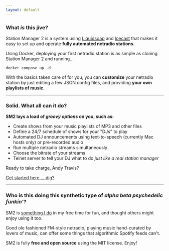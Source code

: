 ```yaml
---
layout: default
---
```


### What *is* this jive?

Station Manager 2 is a system using [Liquidsoap](https://www.liquidsoap.info/) and [Icecast](https://icecast.org/) that makes it easy to set up and operate **fully automated netradio stations**.

Using Docker, deploying your first netradio station is as simple as cloning Station Manager 2 and running...
```console
docker compose up -d
```

With the basics taken care of for you, you can **customize** your netradio station by just editing a few JSON config files, and providing **your own playlists of music**.

* * *

### Solid. What all can it do?

**SM2 lays a load of *groovy options* on you, such as:**
* Create shows from your music playlists of MP3 and other files
* Define a 24/7 schedule of shows for your "DJs" to play
* Automated DJ announcements using text-to-speech (currently Mac hosts only) or pre-recorded audio
* Run multiple netradio streams simultaneously
* Choose the bitrate of your streams
* Telnet server to tell your DJ what to do *just like a real station manager*

Ready to take charge, Andy Travis?

[Get started here ... dig?](https://github.com/ymatto/Station-Manager-2/wiki)

* * *

### Who is this doing this synthetic type of *alpha beta psychedelic funkin'*?

SM2 is [something I do](https://www.hine.org) in my free time for fun, and thought others might enjoy using it too. 

Good ole fashioned FM-style netradio, playing music hand-curated by lovers of music, can offer some things that algorithmic Spotify feeds can't.

SM2 is fully **free and open source** using the MIT license. Enjoy!